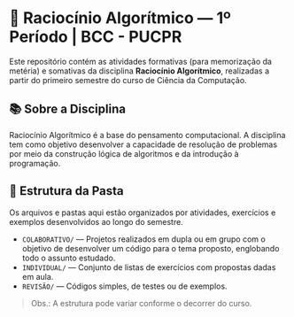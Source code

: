 # 🧠 Raciocínio Algorítmico — 1º Período | BCC - PUCPR

Este repositório contém as atividades formativas (para memorização da metéria) e somativas da disciplina **Raciocínio Algorítmico**, realizadas a partir do primeiro semestre do curso de Ciência da Computação.

## 📚 Sobre a Disciplina

Raciocínio Algorítmico é a base do pensamento computacional. A disciplina tem como objetivo desenvolver a capacidade de resolução de problemas por meio da construção lógica de algoritmos e da introdução à programação.

## 📂 Estrutura da Pasta

Os arquivos e pastas aqui estão organizados por atividades, exercícios e exemplos desenvolvidos ao longo do semestre.

- `COLABORATIVO/` — Projetos realizados em dupla ou em grupo com o objetivo de desenvolver um código para o tema proposto, englobando todo o assunto estudado.
- `INDIVIDUAL/` — Conjunto de listas de exercícios com propostas dadas em aula.
- `REVISÃO/` — Códigos simples, de testes ou de exemplos.

> Obs.: A estrutura pode variar conforme o decorrer do curso.

